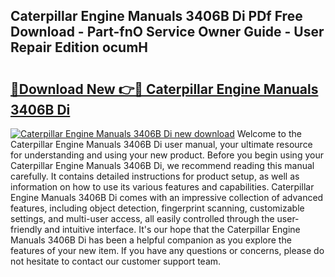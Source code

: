 ## Caterpillar Engine Manuals 3406B Di PDf Free Download - Part-fnO Service Owner Guide - User Repair Edition ocumH

# <h2><a href="http://bc69778.oget.top/?id=Caterpillar+Engine+Manuals+3406B+Di">🔗Download New 👉🔴 Caterpillar Engine Manuals 3406B Di</a></h2>

[![Caterpillar Engine Manuals 3406B Di new download](https://i.imgur.com/5g1atiW.png)](http://bc69778.oget.top/?id=Caterpillar+Engine+Manuals+3406B+Di)
Welcome to the Caterpillar Engine Manuals 3406B Di user manual, your ultimate resource for understanding and using your new product. Before you begin using your Caterpillar Engine Manuals 3406B Di, we recommend reading this manual carefully. It contains detailed instructions for product setup, as well as information on how to use its various features and capabilities. Caterpillar Engine Manuals 3406B Di comes with an impressive collection of advanced features, including object detection, fingerprint scanning, customizable settings, and multi-user access, all easily controlled through the user-friendly and intuitive interface. It's our hope that the Caterpillar Engine Manuals 3406B Di has been a helpful companion as you explore the features of your new item. If you have any questions or concerns, please do not hesitate to contact our customer support team.
